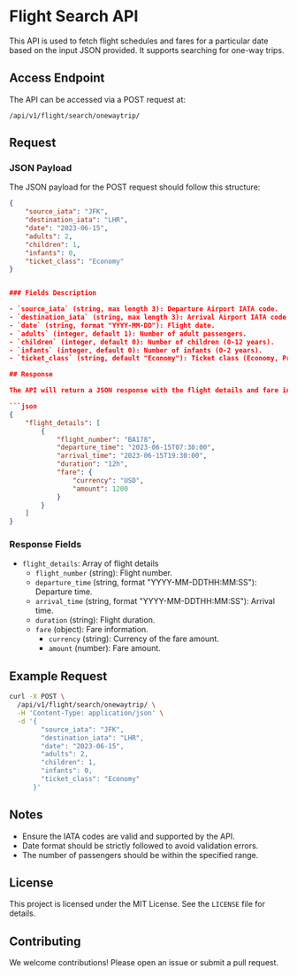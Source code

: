 # Flight Search API

This API is used to fetch flight schedules and fares for a particular date based on the input JSON provided. It supports searching for one-way trips.

## Access Endpoint

The API can be accessed via a POST request at:

`/api/v1/flight/search/onewaytrip/`

## Request

### JSON Payload

The JSON payload for the POST request should follow this structure:

```json
{
    "source_iata": "JFK",
    "destination_iata": "LHR",
    "date": "2023-06-15",
    "adults": 2,
    "children": 1,
    "infants": 0,
    "ticket_class": "Economy"
}


### Fields Description

- `source_iata` (string, max length 3): Departure Airport IATA code.
- `destination_iata` (string, max length 3): Arrival Airport IATA code.
- `date` (string, format "YYYY-MM-DD"): Flight date.
- `adults` (integer, default 1): Number of adult passengers.
- `children` (integer, default 0): Number of children (0-12 years).
- `infants` (integer, default 0): Number of infants (0-2 years).
- `ticket_class` (string, default "Economy"): Ticket class (Economy, Premium_Economy, Business, First).

## Response

The API will return a JSON response with the flight details and fare information. Example response:

```json
{
    "flight_details": [
        {
            "flight_number": "BA178",
            "departure_time": "2023-06-15T07:30:00",
            "arrival_time": "2023-06-15T19:30:00",
            "duration": "12h",
            "fare": {
                "currency": "USD",
                "amount": 1200
            }
        }
    ]
}
```

### Response Fields

- `flight_details`: Array of flight details
  - `flight_number` (string): Flight number.
  - `departure_time` (string, format "YYYY-MM-DDTHH:MM:SS"): Departure time.
  - `arrival_time` (string, format "YYYY-MM-DDTHH:MM:SS"): Arrival time.
  - `duration` (string): Flight duration.
  - `fare` (object): Fare information.
    - `currency` (string): Currency of the fare amount.
    - `amount` (number): Fare amount.

## Example Request

```bash
curl -X POST \
  /api/v1/flight/search/onewaytrip/ \
  -H 'Content-Type: application/json' \
  -d '{
        "source_iata": "JFK",
        "destination_iata": "LHR",
        "date": "2023-06-15",
        "adults": 2,
        "children": 1,
        "infants": 0,
        "ticket_class": "Economy"
      }'
```

## Notes

- Ensure the IATA codes are valid and supported by the API.
- Date format should be strictly followed to avoid validation errors.
- The number of passengers should be within the specified range.

## License

This project is licensed under the MIT License. See the `LICENSE` file for details.

## Contributing

We welcome contributions! Please open an issue or submit a pull request.
